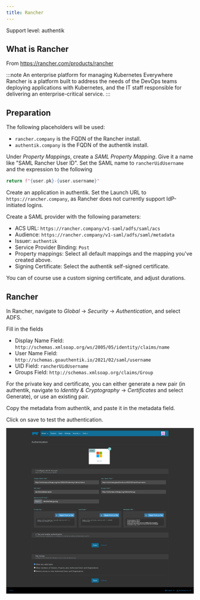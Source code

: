 ```yaml
---
title: Rancher
---
```


<span class="badge badge--primary">Support level: authentik</span>

## What is Rancher

From https://rancher.com/products/rancher

:::note
An enterprise platform for managing Kubernetes Everywhere
Rancher is a platform built to address the needs of the DevOps teams deploying applications with Kubernetes, and the IT staff responsible for delivering an enterprise-critical service.
:::

## Preparation

The following placeholders will be used:

-   `rancher.company` is the FQDN of the Rancher install.
-   `authentik.company` is the FQDN of the authentik install.

Under _Property Mappings_, create a _SAML Property Mapping_. Give it a name like "SAML Rancher User ID". Set the SAML name to `rancherUidUsername` and the expression to the following

```python
return f"{user.pk}-{user.username}"
```

Create an application in authentik. Set the Launch URL to `https://rancher.company`, as Rancher does not currently support IdP-initiated logins.

Create a SAML provider with the following parameters:

-   ACS URL: `https://rancher.company/v1-saml/adfs/saml/acs`
-   Audience: `https://rancher.company/v1-saml/adfs/saml/metadata`
-   Issuer: `authentik`
-   Service Provider Binding: `Post`
-   Property mappings: Select all default mappings and the mapping you've created above.
-   Signing Certificate: Select the authentik self-signed certificate.

You can of course use a custom signing certificate, and adjust durations.

## Rancher

In Rancher, navigate to _Global_ -> _Security_ -> _Authentication_, and select ADFS.

Fill in the fields

-   Display Name Field: `http://schemas.xmlsoap.org/ws/2005/05/identity/claims/name`
-   User Name Field: `http://schemas.goauthentik.io/2021/02/saml/username`
-   UID Field: `rancherUidUsername`
-   Groups Field: `http://schemas.xmlsoap.org/claims/Group`

For the private key and certificate, you can either generate a new pair (in authentik, navigate to _Identity & Cryptography_ -> _Certificates_ and select Generate), or use an existing pair.

Copy the metadata from authentik, and paste it in the metadata field.

Click on save to test the authentication.

![](./rancher.png)
